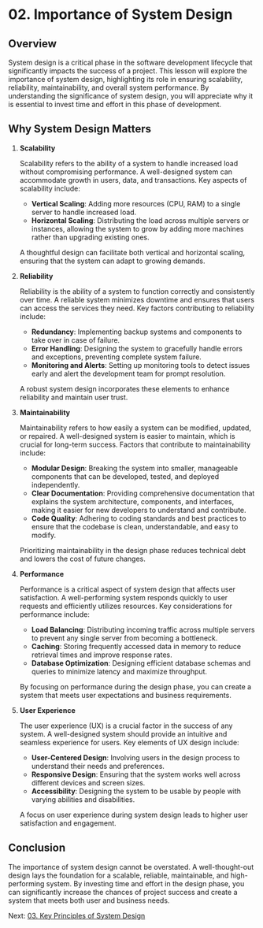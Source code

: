 # 02. Importance of System Design

## Overview

System design is a critical phase in the software development lifecycle that significantly impacts the success of a project. This lesson will explore the importance of system design, highlighting its role in ensuring scalability, reliability, maintainability, and overall system performance. By understanding the significance of system design, you will appreciate why it is essential to invest time and effort in this phase of development.

## Why System Design Matters

1. **Scalability**

   Scalability refers to the ability of a system to handle increased load without compromising performance. A well-designed system can accommodate growth in users, data, and transactions. Key aspects of scalability include:

   - **Vertical Scaling**: Adding more resources (CPU, RAM) to a single server to handle increased load.
   - **Horizontal Scaling**: Distributing the load across multiple servers or instances, allowing the system to grow by adding more machines rather than upgrading existing ones.

   A thoughtful design can facilitate both vertical and horizontal scaling, ensuring that the system can adapt to growing demands.

2. **Reliability**

   Reliability is the ability of a system to function correctly and consistently over time. A reliable system minimizes downtime and ensures that users can access the services they need. Key factors contributing to reliability include:

   - **Redundancy**: Implementing backup systems and components to take over in case of failure.
   - **Error Handling**: Designing the system to gracefully handle errors and exceptions, preventing complete system failure.
   - **Monitoring and Alerts**: Setting up monitoring tools to detect issues early and alert the development team for prompt resolution.

   A robust system design incorporates these elements to enhance reliability and maintain user trust.

3. **Maintainability**

   Maintainability refers to how easily a system can be modified, updated, or repaired. A well-designed system is easier to maintain, which is crucial for long-term success. Factors that contribute to maintainability include:

   - **Modular Design**: Breaking the system into smaller, manageable components that can be developed, tested, and deployed independently.
   - **Clear Documentation**: Providing comprehensive documentation that explains the system architecture, components, and interfaces, making it easier for new developers to understand and contribute.
   - **Code Quality**: Adhering to coding standards and best practices to ensure that the codebase is clean, understandable, and easy to modify.

   Prioritizing maintainability in the design phase reduces technical debt and lowers the cost of future changes.

4. **Performance**

   Performance is a critical aspect of system design that affects user satisfaction. A well-performing system responds quickly to user requests and efficiently utilizes resources. Key considerations for performance include:

   - **Load Balancing**: Distributing incoming traffic across multiple servers to prevent any single server from becoming a bottleneck.
   - **Caching**: Storing frequently accessed data in memory to reduce retrieval times and improve response rates.
   - **Database Optimization**: Designing efficient database schemas and queries to minimize latency and maximize throughput.

   By focusing on performance during the design phase, you can create a system that meets user expectations and business requirements.

5. **User Experience**

   The user experience (UX) is a crucial factor in the success of any system. A well-designed system should provide an intuitive and seamless experience for users. Key elements of UX design include:

   - **User-Centered Design**: Involving users in the design process to understand their needs and preferences.
   - **Responsive Design**: Ensuring that the system works well across different devices and screen sizes.
   - **Accessibility**: Designing the system to be usable by people with varying abilities and disabilities.

   A focus on user experience during system design leads to higher user satisfaction and engagement.

## Conclusion

The importance of system design cannot be overstated. A well-thought-out design lays the foundation for a scalable, reliable, maintainable, and high-performing system. By investing time and effort in the design phase, you can significantly increase the chances of project success and create a system that meets both user and business needs.

Next: [03. Key Principles of System Design](./03-key-principles.md)
